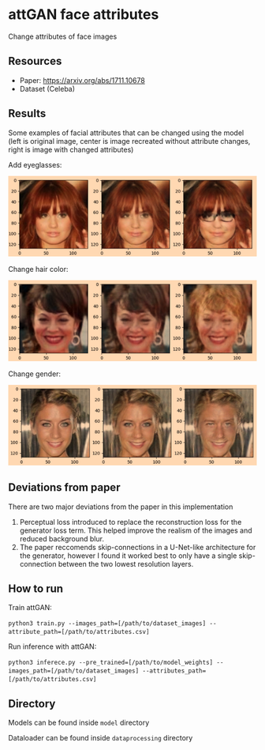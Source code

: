 # attGAN face attributes
Change attributes of face images 

## Resources

- Paper: https://arxiv.org/abs/1711.10678
- Dataset (Celeba) 

## Results

Some examples of facial attributes that can be changed using the model (left is original image, center is image recreated without attribute changes, right is image with changed attributes)

Add eyeglasses:

![eyeglasses](/static/add-eyeglasses.png)

Change hair color:

![blonde hair](/static/make-blonde.png)

Change gender:

![gender](/static/change-gender.png)


## Deviations from paper
There are two major deviations from the paper in this implementation
 1. Perceptual loss introduced to replace the reconstruction loss for the generator loss term. This helped improve the realism of the images and reduced background blur.
 2. The paper reccomends skip-connections in a U-Net-like architecture for the generator, however I found it worked best to only have a single skip-connection between the two lowest resolution layers.

## How to run

Train attGAN: 

``
    python3 train.py --images_path=[/path/to/dataset_images] --attribute_path=[/path/to/attributes.csv]
``

Run inference with attGAN:

```python3 inferece.py --pre_trained=[/path/to/model_weights] --images_path=[/path/to/dataset_images] --attributes_path=[/path/to/attributes.csv]``` 



## Directory
Models can be found inside ```model``` directory

Dataloader can be found inside ```dataprocessing``` directory